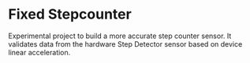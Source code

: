 # Fixed Stepcounter

Experimental project to build a more accurate step counter sensor.
It validates data from the hardware Step Detector sensor based on device linear acceleration. 
